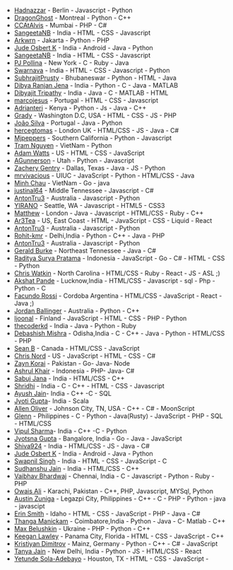 ﻿- [Hadnazzar](https://github.com/hadnazzar) - Berlin - Javascript - Python
- [DragonGhost](https://github.com/DragonGhost7) - Montreal - Python - C++
- [CCAtAlvis](https://github.com/CCAtAlvis) - Mumbai - PHP - C#
- [SangeetaNB](https://github.com/SangeetaNB) - India - HTML - CSS - Javascript
- [Arkwrn](https://github.com/arkwrn) - Jakarta - Python - PHP
- [Jude Osbert K](https://github.com/judeosbert) - India - Android - Java - Python
- [SangeetaNB](https://github.com/SangeetaNB) - India - HTML - CSS - Javascript
- [PJ Pollina](https://github.com/pjpollina) - New York - C - Ruby - Java
- [Swarnava](https://github.com/swarnava) - India - HTML - CSS - Javascript - Python
- [SubhrajitPrusty](https://github.com/SubhrajitPrusty) - Bhubaneswar - Python - HTML - Java
- [Dibya Ranjan Jena](https://github.com/dibyasonu/) - India - Python - C - Java - MATLAB
- [Dibyajit Tripathy](https://github.com/Dibyajitdj/) - India - Java - C - MATLAB - HTML
- [marcojesus](https://github.com/marcojesus) - Portugal - HTML - CSS - Javascript
- [Adrianteri](https://github.com/Adrianteri) - Kenya - Python - Js - Java - C++
- [Grady](https://github.com/gradyhouston) - Washington D.C, USA - HTML - CSS - JS - PHP
- [João Silva](https://github.com/l32355) - Portugal - Java - Python
- [hercegtomas](https://github.com/hercegtomas) - London UK - HTML/CSS - JS - Java - C#
- [Mjpeppers](https://github.com/McGdevfunk824) - Southern California - Python - Javascript
- [Tram Nguyen](https://github.com/nthtram) - VietNam - Python
- [Adam Watts](https://github.com/AdamWatts) - US - HTML - CSS - JavaScript
- [AGunnerson](https://github.com/TheGunder) - Utah - Python - Javascript
- [Zachery Gentry](https://github.com/zacherygentry) - Dallas, Texas - Java - JS - Python
- [mrvivacious](https://github.com/mrvivacious) - UIUC - JavaScript - Python - HTML/CSS - Java
- [Minh Chau](https://github.com/ctrongminh) - VietNam - Go - java
- [justinal64](https://github.com/justinal64) - Middle Tennessee - Javascript - C#
- [AntonTru3](https://github.com/AntonTru3) - Australia - Javascript - Python
- [YIRANO](https://github.com/yirano) - Seattle, WA - Javascript - HTML5 - CSS3
- [Matthew](https://github.com/TechDimension) - London - Java - Javascript - HTML/CSS - Ruby - C++
- [Ar3Tea](https://github.com/ar3tea) - US, East Coast - HTML - JavaScript - CSS - Liquid - React
- [AntonTru3](https://github.com/AntonTru3) - Australia - Javascript - Python
- [Rohit-kmr](https://github.com/Rohit-Kmr) - Delhi,India - Python - C++ - Java - PHP
- [AntonTru3](https://github.com/AntonTru3) - Australia - Javascript - Python
- [Gerald Burke](https://gihub.com/geraldfingburke) - Northeast Tennessee - Java - C#
- [Raditya Surya Pratama](https://github.com/radityasurya) - Indonesia - JavaScript - Go - C# - HTML - CSS - Python
- [Chris Watkin](https://github.com/CQW-Code) - North Carolina - HTML/CSS - Ruby - React - JS - ASL ;)
- [Akshat Pande](https://github.com/akshat0047) - Lucknow,India - HTML/CSS - Javascript - sql - Php - Python - C
- [Facundo Rossi](https://github.com/FacuRossi) - Cordoba Argentina - HTML/CSS - JavaScript - React - Java ;)
- [Jordan Ballinger](https://github.com/jordballinger) - Australia - Python - C++
- [ljoonal](https://github.com/ljoonal) - Finland - JavaScript - HTML - CSS - PHP - Python
- [thecoderkd](https://github.com/thecoderkd) - India - Java - Python - Ruby
- [Debashish Mishra](https://github.com/Zanark) - Odisha,India - C - C++ - Java - Python - HTML/CSS - PHP
- [Sean B](https://github.com/seanysean) - Canada - HTML/CSS - JavaScript
- [Chris Nord](https://github.com/pandabear41) - US - JavaScript - HTML - CSS - C#
- [Zayn Korai](https://github.com/zaynkorai) - Pakistan - Go- Java- Node
- [Ashrul Khair](https://github.com/ashrulkhair) - Indonesia - PHP- Java- C#
- [Sabuj Jana](https://github.com/JanaSabuj) - India - HTML/CSS - C++
- [Shridhi](https://github.com/aggarwal19) - India - C - C++ - HTML - CSS - Javascript
- [Ayush Jain](https://github.com/Ayushjain1722)- India - C++ -C - SQL
- [Jyoti Gupta](https://github.com/jyoti273)- India - Scala
- [Allen Oliver](https://github.com/AllenOliver) - Johnson City, TN, USA - C++ - C# - MoonScript
- [Glenn](https://github.com/singleparadox) - Philippines - C - Python - Java(Rusty) - JavaScript - PHP - SQL - HTML/CSS
- [Vipul Sharma](https://github.com/vipul-11)- India - C++ -C - Python
- [Jyotsna Gupta](https://github.com/jyotsna17gupta) - Bangalore, India - Go - Java - JavaScript
- [Shiva924](https://github.com/Shiva924) - India - HTML/CSS - JS - Java - C#
- [Jude Osbert K](https://github.com/judeosbert) - India - Android - Java - Python
- [Swapnil Singh](https://github.com/swapnil2306) - India - HTML - CSS - JavaScript - C
- [Sudhanshu Jain](https://github.com/blacksag) - India - HTML/CSS - C++
- [Vaibhav Bhardwaj](https://github.com/vbhv007) - Chennai, India - C - Javascript - Python - Ruby - PHP
- [Owais Ali](https://github.com/ows-ali) - Karachi, Pakistan - C++, PHP, Javascript, MYSql, Python
- [Austin Zuniga](https://github.com/AustinZuniga) - Legazpi City, Philippines - C++ - C - PHP - Python - java - javascipt
- [Erin Smith](https://github.com/Erin-Smith) - Idaho - HTML - CSS - JavaScript - PHP - Java - C#
- [Thanga Manickam](https://github.com) - Coimbatore,India - Python - Java - C- Matlab - C++
- [Max Belushkin](https://github.com/belushkin) - Ukraine - PHP - Python - C++
- [Keegan Lawley](https://github.com/keeganl) - Panama City, Florida - HTML - CSS - JavaScript - C++
- [Kristiyan Dimitrov](https://github.com/KrDimitrov) - Mainz, Germany - Python - C++ - C# - JavaScript
- [Tanya Jain](https://github.com/Tanya-Jain) - New Delhi, India - Python - JS - HTML/CSS - React
- [Yetunde Sola-Adebayo](https://github.com/yetunde79) - Houston, TX - HTML - CSS - JavaScript -

